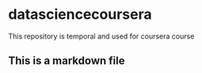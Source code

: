 # datasciencecoursera
This repository is temporal and used for coursera course
## This is a markdown file

